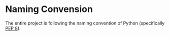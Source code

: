 # Naming Convension

The entire project is following the naming convention of Python (specifically [PEP 8](https://peps.python.org/pep-0008/)).